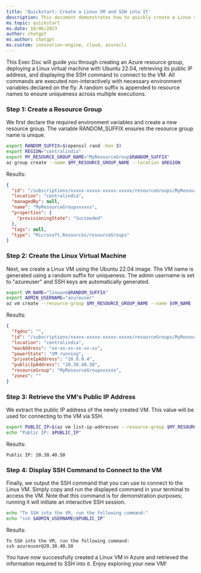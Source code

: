 ```yaml
---
title: 'Quickstart: Create a Linux VM and SSH into It'
description: This document demonstrates how to quickly create a Linux virtual machine (VM) in Azure and retrieve the SSH command needed to connect to it.
ms.topic: quickstart
ms.date: 10/06/2023
author: chatgpt
ms.author: chatgpt
ms.custom: innovation-engine, cloud, azurecli
---
```


This Exec Doc will guide you through creating an Azure resource group, deploying a Linux virtual machine with Ubuntu 22.04, retrieving its public IP address, and displaying the SSH command to connect to the VM. All commands are executed non-interactively with necessary environment variables declared on the fly. A random suffix is appended to resource names to ensure uniqueness across multiple executions.

### Step 1: Create a Resource Group

We first declare the required environment variables and create a new resource group. The variable RANDOM_SUFFIX ensures the resource group name is unique.

```bash
export RANDOM_SUFFIX=$(openssl rand -hex 3)
export REGION="centralindia"
export MY_RESOURCE_GROUP_NAME="MyResourceGroup$RANDOM_SUFFIX"
az group create --name $MY_RESOURCE_GROUP_NAME --location $REGION
```

Results:

<!-- expected_similarity=0.3 -->

```JSON
{
  "id": "/subscriptions/xxxxx-xxxxx-xxxxx-xxxxx/resourceGroups/MyResourceGroupxxxxxx",
  "location": "centralindia",
  "managedBy": null,
  "name": "MyResourceGroupxxxxxx",
  "properties": {
    "provisioningState": "Succeeded"
  },
  "tags": null,
  "type": "Microsoft.Resources/resourceGroups"
}
```

### Step 2: Create the Linux Virtual Machine

Next, we create a Linux VM using the Ubuntu 22.04 image. The VM name is generated using a random suffix for uniqueness. The admin username is set to "azureuser" and SSH keys are automatically generated.

```bash
export VM_NAME="linuxvm$RANDOM_SUFFIX"
export ADMIN_USERNAME="azureuser"
az vm create --resource-group $MY_RESOURCE_GROUP_NAME --name $VM_NAME --image Ubuntu2204 --admin-username $ADMIN_USERNAME --generate-ssh-keys
```

Results:

<!-- expected_similarity=0.3 -->

```JSON
{
  "fqdns": "",
  "id": "/subscriptions/xxxxx-xxxxx-xxxxx-xxxxx/resourceGroups/MyResourceGroupxxxxxx/providers/Microsoft.Compute/virtualMachines/linuxvmxxxxxx",
  "location": "centralindia",
  "macAddress": "xx-xx-xx-xx-xx-xx",
  "powerState": "VM running",
  "privateIpAddress": "10.0.0.4",
  "publicIpAddress": "20.30.40.50",
  "resourceGroup": "MyResourceGroupxxxxxx",
  "zones": ""
}
```

### Step 3: Retrieve the VM's Public IP Address

We extract the public IP address of the newly created VM. This value will be used for connecting to the VM via SSH.

```bash
export PUBLIC_IP=$(az vm list-ip-addresses --resource-group $MY_RESOURCE_GROUP_NAME --name $VM_NAME --query "[].virtualMachine.network.publicIpAddresses[0].ipAddress" -o tsv)
echo "Public IP: $PUBLIC_IP"
```

Results:

<!-- expected_similarity=0.3 -->

```text
Public IP: 20.30.40.50
```

### Step 4: Display SSH Command to Connect to the VM

Finally, we output the SSH command that you can use to connect to the Linux VM. Simply copy and run the displayed command in your terminal to access the VM. Note that this command is for demonstration purposes; running it will initiate an interactive SSH session.

```bash
echo "To SSH into the VM, run the following command:"
echo "ssh $ADMIN_USERNAME@$PUBLIC_IP"
```

Results:

<!-- expected_similarity=0.3 -->

```text
To SSH into the VM, run the following command:
ssh azureuser@20.30.40.50
```

You have now successfully created a Linux VM in Azure and retrieved the information required to SSH into it. Enjoy exploring your new VM!